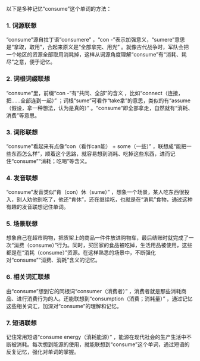 以下是多种记忆“consume”这个单词的方法：
### 1. 词源联想
“consume”源自拉丁语“consumere” ，“con -”表示加强意义，“sumere”意思是“拿取，取用”，合起来原义是“全部拿完、用光” 。就像古代战争时，军队会把一个地区的资源全部取用消耗掉，这样从词源角度理解“consume”有“消耗、耗尽”之意，便于记忆。
### 2. 词根词缀联想
“consume”里，前缀“con -”有“共同、全部”的含义 ，比如“connect（连接，把……全部连到一起）” ；词根“sume”可看作“take拿”的意思，类似的有“assume（假设，拿一种想法，认为是真的）” 。“consume”即全部拿走，自然就有“消耗、消费”等意思。
### 3. 词形联想
“consume”看起来有点像“con（看作can能） + some（一些）” ，联想成“能把一些东西怎么样”，顺着这个思路，就容易想到消耗、吃掉这些东西，进而记住“consume”“消耗；吃喝”等含义。
### 4. 发音联想
“consume”发音类似“肯（con）休（sume）” ，想象一个场景，某人吃东西很投入，别人劝他别吃了，他还“肯休”，还在继续吃，也就是在“消耗”食物，通过这种有趣的发音联想记住单词。
### 5. 场景联想
想象自己在超市购物，把货架上的商品一件件放进购物车，最后结账时就完成了一次“消费（consume）”行为。同时，买回家的食品被吃掉，生活用品被使用，这些都是在“消耗（consume）”资源。在这样熟悉的场景中，不断强化对“consume”“消费、消耗”含义的记忆。
### 6. 相关词汇联想
由“consume”想到它的同根词“consumer（消费者）” ，消费者就是那些消耗商品、进行消费行为的人。还能联想到“consumption（消费；消耗量）” ，通过记忆这些相关词汇，加深对“consume”的理解和记忆。
### 7. 短语联想
记住常用短语“consume energy（消耗能源）” ，能源在现代社会的生产生活中不断被消耗。每次想到能源的使用，就能联想到“consume”这个单词，通过短语的反复记忆，强化对单词的掌握。 